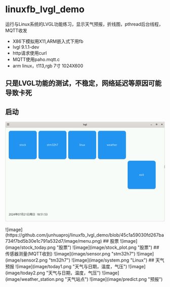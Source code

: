 # linuxfb_lvgl_demo
运行与Linux系统的LVGL功能练习，显示天气预报，折线图，pthread后台线程，MQTT收发
* X86下模拟用X11,ARM嵌入式下用fb
* lvgl 9.1.1-dev
* http请求使用curl
* MQTT使用paho.mqtt.c
* arm linux，t113,rgb 7寸 1024X600
## 只是LVGL功能的测试，不稳定，网络延迟等原因可能导致卡死
## 启动
<p align="center">
  <img src="https://github.com/junhuaproj/linuxfb_lvgl_demo/blob/45c1a59030fd267ba734f7bd5b30e1c791a532d7/image/menu.png?raw=true" alt="start"/>
</p>
![image](https://github.com/junhuaproj/linuxfb_lvgl_demo/blob/45c1a59030fd267ba734f7bd5b30e1c791a532d7/image/menu.png)
## 股票
![image](image/stock_today.png "股票")
![image](image/stock_plot.png "股票")
## 传感器测量(MQTT收到)
![image](image/sensor.png "stm32h7")
![image](image/sensor2.png "tm32h7")
![image](image/system.png "Linux")
## 天气预报
![image](image/today1.png "天气与日期，温度，气压")
![image](image/today2.png "天气与日期，温度，气压")
![image](image/weather_station.png "天气站点")
![image](image/predict.png "预报")
